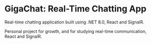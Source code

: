 # GigaChat: Real-Time Chatting App #
Real-time chatting application built using .NET 8.0, React and SignalR.

Personal project for growth, and for studying real-time communication, React and SignalR.
